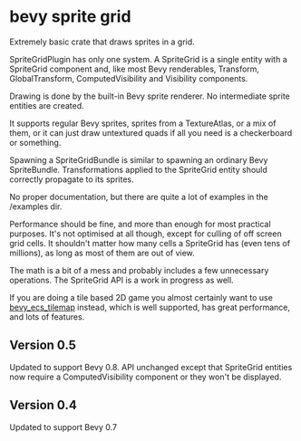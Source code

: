 # bevy sprite grid

Extremely basic crate that draws sprites in a grid.

SpriteGridPlugin has only one system. A SpriteGrid is a single entity with a SpriteGrid component and, like most Bevy renderables, Transform, GlobalTransform, ComputedVisibility and Visibility components.

Drawing is done by the built-in Bevy sprite renderer. No intermediate sprite entities are created.

It supports regular Bevy sprites, sprites from a TextureAtlas, or a mix of them, or it can just draw untextured quads if all you need is a checkerboard or something.

Spawning a SpriteGridBundle is similar to spawning an ordinary Bevy SpriteBundle. 
Transformations applied to the SpriteGrid entity should correctly propagate to its sprites.

No proper documentation, but there are quite a lot of examples in the /examples dir. 

Performance should be fine, and more than enough for most practical purposes. It's not optimised at all though, except for culling of off screen grid cells. It shouldn't matter how many cells a SpriteGrid has (even tens of millions), as long as most of them are out of view.

The math is a bit of a mess and probably includes a few unnecessary operations. 
The SpriteGrid API is a work in progress as well.

If you are doing a tile based 2D game you almost certainly want to use [bevy_ecs_tilemap](https://github.com/StarArawn/bevy_ecs_tilemap) instead, which is well supported, has great performance, and lots of features.

## Version 0.5

Updated to support Bevy 0.8. API unchanged except that SpriteGrid entities now require a ComputedVisibility component or they won't be displayed.

## Version 0.4

Updated to support Bevy 0.7




